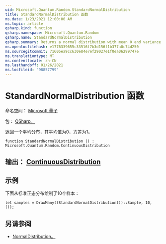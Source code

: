 ```yaml
---
uid: Microsoft.Quantum.Random.StandardNormalDistribution
title: StandardNormalDistribution 函数
ms.date: 1/23/2021 12:00:00 AM
ms.topic: article
qsharp.kind: function
qsharp.namespace: Microsoft.Quantum.Random
qsharp.name: StandardNormalDistribution
qsharp.summary: Returns a normal distribution with mean 0 and variance 1.
ms.openlocfilehash: e1776339655c33516f7b3d156f1b377a0c74d250
ms.sourcegitcommit: 71605ea9cc630e84e7ef29027e1f0ea06299747e
ms.translationtype: MT
ms.contentlocale: zh-CN
ms.lasthandoff: 01/26/2021
ms.locfileid: "98857799"
---
```

# <a name="standardnormaldistribution-function"></a>StandardNormalDistribution 函数

命名空间： [Microsoft 量子](xref:Microsoft.Quantum.Random)

包： [QSharp。](https://nuget.org/packages/Microsoft.Quantum.QSharp.Core)


返回一个平均分布，其平均值为0，方差为1。

```qsharp
function StandardNormalDistribution () : Microsoft.Quantum.Random.ContinuousDistribution
```


## <a name="output--continuousdistribution"></a>输出： [ContinuousDistribution](xref:Microsoft.Quantum.Random.ContinuousDistribution)



## <a name="example"></a>示例

下面从标准正态分布绘制了10个样本：

```qsharp
let samples = DrawMany((StandardNormalDistribution())::Sample, 10, ());
```

## <a name="see-also"></a>另请参阅

- [NormalDistribution。](xref:Microsoft.Quantum.Random.NormalDistribution)